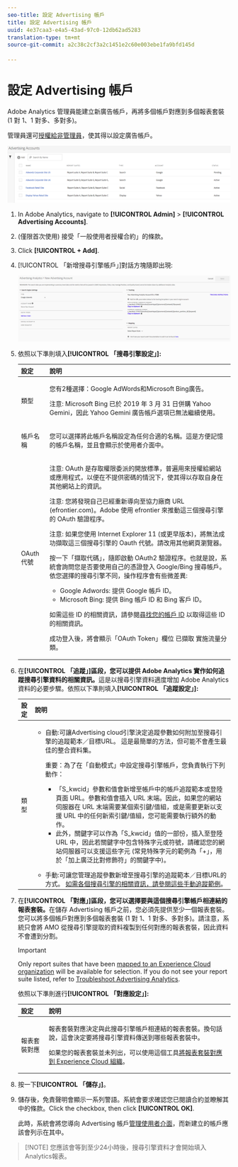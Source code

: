```yaml
---
seo-title: 設定 Advertising 帳戶
title: 設定 Advertising 帳戶
uuid: 4e37caa3-e4a5-43ad-97c0-12db62ad5283
translation-type: tm+mt
source-git-commit: a2c38c2cf3a2c1451e2c60e003ebe1fa9bfd145d

---
```



# 設定 Advertising 帳戶

Adobe Analytics 管理員能建立新廣告帳戶，再將多個帳戶對應到多個報表套裝 (1 對 1、1 對多、多對多)。

管理員還可[授權給非管理員](../../../integrate/c-advertising-analytics/overview.md#section_FCC58EB635954A32990D4E67B52B4369)，使其得以設定廣告帳戶。

![](assets/aa_accounts.png)

1. In Adobe Analytics, navigate to **[!UICONTROL Admin]** &gt; **[!UICONTROL Advertising Accounts]**.
1. (僅限首次使用) 接受「一般使用者授權合約」的條款。
1. Click **[!UICONTROL + Add]**.
1. [!UICONTROL 「新增搜尋引擎帳戶」]對話方塊隨即出現:

   ![](assets/aa_new_se_account.png)

1. 依照以下準則填入&#x200B;**[!UICONTROL 「搜尋引擎設定」]:**

   <table id="table_B3BE66B7D4C54766B8FFD2C6DCD657AF"> 
    <thead> 
      <tr> 
      <th colname="col1" class="entry"> 設定 </th> 
      <th colname="col2" class="entry"> 說明 </th> 
      </tr>
    </thead>
    <tbody> 
      <tr> 
      <td colname="col1"> <p>類型 </p> </td> 
      <td colname="col2"> <p>您有2種選擇：Google AdWords和Microsoft Bing廣告。 </p> <p>注意: Microsoft Bing 已於 2019 年 3 月 31 日併購 Yahoo Gemini，因此 Yahoo Gemini 廣告帳戶選項已無法繼續使用。  </p> </td> 
      </tr> 
      <tr> 
      <td colname="col1"> <p>帳戶名稱 </p> </td> 
      <td colname="col2"> <p>您可以選擇將此帳戶名稱設定為任何合適的名稱。這是方便記憶的帳戶名稱，並且會顯示於使用者介面中。 </p> </td> 
      </tr> 
      <tr> 
      <td colname="col1"> <p>OAuth 代號 </p> </td> 
      <td colname="col2"> <p>注意: OAuth 是存取權限委派的開放標準，普遍用來授權給網站或應用程式，以便在不提供密碼的情況下，使其得以存取自身在其他網站上的資訊。 </p> <p>注意: 您將發現自己已經重新導向至協力廠商 URL (efrontier.com)。Adobe 使用 efrontier 來推動這三個搜尋引擎的 OAuth 驗證程序。 </p> <p>注意: 如果您使用 Internet Explorer 11 (或更早版本)，將無法成功擷取這三個搜尋引擎的 Oauth 代號。請改用其他網頁瀏覽器。 </p> <p>按一下<span class="uicontrol">「擷取代碼」</span>，隨即啟動 OAuth2 驗證程序。也就是說，系統會詢問您是否要使用自己的憑證登入 Google/Bing 搜尋帳戶。依您選擇的搜尋引擎不同，操作程序會有些微差異: </p> 
        <ul id="ul_FC9B5612F6554495B04C357CB0AB72EB"> 
        <li id="li_CD54231BFF134F83B3B5B14B34A0E1D2">Google Adwords: 提供 Google 帳戶 ID。 </li> 
        <li id="li_89B9D54BAA914E5DB2959B193489582E">Microsoft Bing: 提供 Bing 帳戶 ID 和 Bing 客戶 ID。 </li> 
        </ul> <p>如需這些 ID 的相關資訊，請參閱<a href="../../../integrate/c-advertising-analytics/c-adanalytics-workflow/aa-locate-account-id.md#concept_F7F67448F3B44342967E0419E96F384D" format="dita" scope="local">尋找您的帳戶 ID</a> 以取得這些 ID 的相關資訊。 </p> <p>成功登入後，將會顯示「OAuth Token」欄位 
        <systemoutput>
          已擷取
        </systemoutput>實施流量分類。 </p> </td> 
      </tr> 
    </tbody> 
    </table>

1. 在&#x200B;**[!UICONTROL 「追蹤」]區段，您可以提供 Adobe Analytics 實作如何追蹤搜尋引擎資料的相關資訊。**&#x200B;這是以搜尋引擎資料適度增加 Adobe Analytics 資料的必要步驟。依照以下準則填入&#x200B;**[!UICONTROL 「追蹤設定」]:**

   <table id="table_1AB4E31456E84ABF8209B02058259C4D"> 
    <thead> 
      <tr> 
      <th colname="col1" class="entry"> 設定 </th> 
      <th colname="col2" class="entry"> 說明 </th> 
      </tr>
    </thead>
    <tbody> 
      <tr> 
      <td colname="col1"> <p>類型 </p> </td> 
      <td colname="col2"> 
        <ul id="ul_1C5A0502A4984E57A08417A91CCD6FFE"> 
        <li id="li_5736E38286FF494ABDDC6E85281D7F2A"> <span class="uicontrol"> 自動</span>:可讓Advertising cloud引擎決定追蹤參數如何附加至搜尋引擎的追蹤範本／目標URL。 這是最簡單的方法，但可能不會產生最佳的整合資料集。 <p>重要：為了在「自動模式」中設定搜尋引擎帳戶，您負責執行下列動作： 
          <ul id="ul_4FF9D1E3CC4E452BA339E0A725D29FEE"> 
            <li id="li_6F3A6D6259C0420CB7E6FD2C26A1B6E0">「S_kwcid」參數和值會新增至帳戶中的帳戶追蹤範本或登陸頁面 URL。參數和值會插入 URL 末端。因此，如果您的網站伺服器在 URL 末端需要某個索引鍵/值組，或是需要更新以支援 URL 中的任何新索引鍵/值組，您可能需要執行額外的動作。 </li> 
            <li id="li_A04D4AA31A934392808639E46C86573F">此外，關鍵字可以作為「S_kwcid」值的一部份，插入至登陸 URL 中，因此若關鍵字中包含特殊字元或符號，請確認您的網站伺服器可以支援這些字元 (常見特殊字元的範例為「+」，用於「加上廣泛比對修飾符」的關鍵字中)。 </li> 
          </ul> </p> </li> 
        <li id="li_EAA7A7CA1E584854A7EC1E43E13B63FE"><span class="uicontrol"> 手動</span>:可讓您管理追蹤參數新增至搜尋引擎的追蹤範本／目標URL的方式。 <a href="../../../integrate/c-advertising-analytics/c-adanalytics-workflow/aa-manual-vs-automatic-tracking.md#concept_87B28BA9E7F84BA5972F69E6F3482A33" format="dita" scope="local">如需各個搜尋引擎的相關資訊，請參閱這些手動追蹤範例</a>。 </li> 
        </ul> </td> 
      </tr> 
    </tbody> 
    </table>

1. 在&#x200B;**[!UICONTROL 「對應」]區段，您可以選擇要與這個搜尋引擎帳戶相連結的報表套裝。**&#x200B;在儲存 Advertising 帳戶之前，您必須先提供至少一個報表套裝。您可以將多個帳戶對應到多個報表套裝 (1 對 1、1 對多、多對多)。請注意，系統只會將 AMO 從搜尋引擎提取的資料複製到任何對應的報表套裝，因此資料不會遭到分割。

   >[!IMPORTANT]
   >
   >Only report suites that have been [mapped to an Experience Cloud organization](https://marketing.adobe.com/resources/help/en_US/mcloud/map-report-suite.html) will be available for selection. If you do not see your report suite listed, refer to [Troubleshoot Advertising Analytics](/help/integrate/c-advertising-analytics/c-adanalytics-workflow/aa-troubleshooting.md).

   依照以下準則進行&#x200B;**[!UICONTROL 「對應設定」]:**

   <table id="table_AF876DC40F97403882C0AA528BD204FF"> 
    <thead> 
      <tr> 
      <th colname="col1" class="entry"> 設定 </th> 
      <th colname="col2" class="entry"> 說明 </th> 
      </tr>
    </thead>
    <tbody> 
      <tr> 
      <td colname="col1"> <p>報表套裝對應 </p> </td> 
      <td colname="col2"> <p>報表套裝對應決定與此搜尋引擎帳戶相連結的報表套裝。換句話說，這會決定要將搜尋引擎資料傳送到哪些報表套裝中。 </p> <p>如果您的報表套裝並未列出，可以使用這個工具<a href="https://marketing.adobe.com/resources/help/en_US/mcloud/map-report-suite.html" format="html" scope="external">將報表套裝對應到 Experience Cloud 組織</a>。 </p> </td> 
      </tr> 
    </tbody> 
    </table>

1. 按一下&#x200B;**[!UICONTROL 「儲存」]**。
1. 儲存後，免責聲明會顯示一系列警語。系統會要求確認您已閱讀合約並瞭解其中的條款。Click the checkbox, then click **[!UICONTROL OK]**.

   此時，系統會將您導向 Advertising 帳戶[管理使用者介面](../../../integrate/c-advertising-analytics/c-adanalytics-workflow/aa-manage-ad-accounts.md#concept_531B99165A4E47B4B8849376B532AFDB)，而新建立的帳戶應該會列示在其中。

> [!NOTE] 您應該會等到至少24小時後，搜尋引擎資料才會開始填入Analytics報表。

